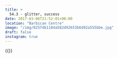 ```yaml
---
title: >
  54.3 - glitter, success
date: 2017-03-06T21:52:01+00:00
location: "Barbican Centre"
image: "/img/825fdb1184a582d92653b6d92a555bbe.jpg"
draft: false
instagram: true
---
```


{{<photo src="/img/825fdb1184a582d92653b6d92a555bbe.jpg">}}
